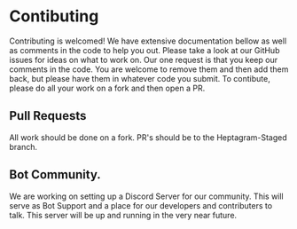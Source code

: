 # Contibuting
Contributing is welcomed! We have extensive documentation bellow as well as comments in the code to help you out.
Please take a look at our GitHub issues for ideas on what to work on. Our one request is that you keep our comments in the code. You are welcome to remove them and then add them back, but please have them in whatever code you submit. To contibute, please do all your work on a fork and then open a PR.

## Pull Requests
All work should be done on a fork. PR's should be to the Heptagram-Staged branch. 

## Bot Community.
We are working on setting up a Discord Server for our community. This will serve as Bot Support and a place for our developers and contributers to talk. This server will be up and running in the very near future. 
